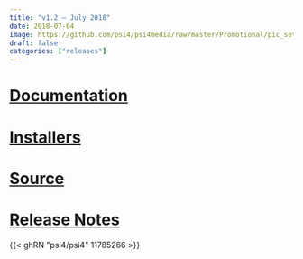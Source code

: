```yaml
---
title: "v1.2 — July 2018"
date: 2018-07-04
image: https://github.com/psi4/psi4media/raw/master/Promotional/pic_setca2018_v1p2_announcement.jpg
draft: false
categories: ["releases"]
---
```


# [Documentation](psi4manual/1.2/index.html)
# [Installers](http://vergil.chemistry.gatech.edu/nu-psicode/install-v1.2.html)
# [Source](https://github.com/psi4/psi4/tree/1.2.x)
# [Release Notes](https://github.com/psi4/psi4/releases/tag/v1.2)

{{< ghRN "psi4/psi4" 11785266 >}}
